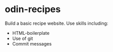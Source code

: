 # odin-recipes
Build a basic recipe website.
Use skills including: 
- HTML-boilerplate
- Use of git
- Commit messages
